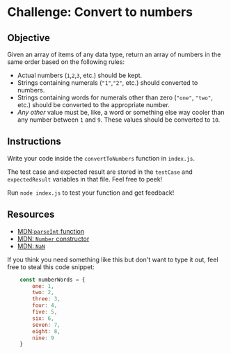 # Challenge: Convert to numbers

## Objective

Given an array of items of any data type, return an array of numbers in the same order based on the following rules:

- Actual numbers (`1`,`2`,`3`, etc.) should be kept.
- Strings containing numerals (`"1"`,`"2"`, etc.) should converted to numbers.
- Strings containing words for numerals other than zero (`"one"`, `"two"`, etc.) should be converted to the appropriate number.
- _Any other_ value must be, like, a word or something else way cooler than any number between `1` and `9`. These values should be converted to `10`.

## Instructions

Write your code inside the `convertToNumbers` function in `index.js`.

The test case and expected result are stored in the `testCase` and `expectedResult` variables in that file. Feel free to peek!

Run `node index.js` to test your function and get feedback!

## Resources

- [MDN:`parseInt` function](https://developer.mozilla.org/en-US/docs/Web/JavaScript/Reference/Global_Objects/parseInt)
- [MDN: `Number` constructor](https://developer.mozilla.org/en-US/docs/Web/JavaScript/Reference/Global_Objects/Number/Number)
- [MDN: `NaN`](https://developer.mozilla.org/en-US/docs/Web/JavaScript/Reference/Global_Objects/NaN)

If you think you need something like this but don't want to type it out, feel free to steal this code snippet:

```js
    const numberWords = {
        one: 1,
        two: 2,
        three: 3,
        four: 4,
        five: 5,
        six: 6,
        seven: 7,
        eight: 8,
        nine: 9
    }
```

